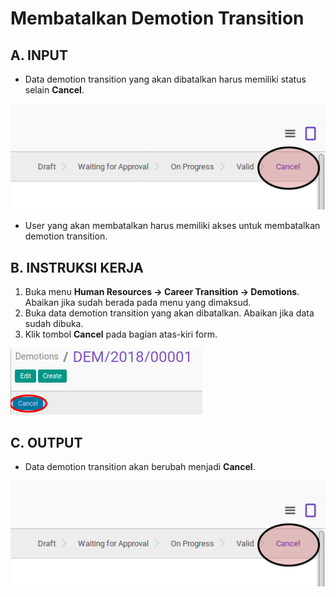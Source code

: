 # Membatalkan Demotion Transition

## A. INPUT

* Data demotion transition yang akan dibatalkan harus memiliki status selain **Cancel**.

![](../../img/demotion-transition/status-cancel.png)

* User yang akan membatalkan harus memiliki akses untuk membatalkan demotion transition.

## B. INSTRUKSI KERJA

1. Buka menu **Human Resources -> Career Transition -> Demotions**. Abaikan jika sudah berada pada menu yang dimaksud.
2. Buka data demotion transition yang akan dibatalkan. Abaikan jika data sudah dibuka.
3. Klik tombol **Cancel** pada bagian atas-kiri form.

![](../../img/demotion-transition/tombol-cancel.png)

## C. OUTPUT

* Data demotion transition akan berubah menjadi **Cancel**.

![](../../img/demotion-transition/status-cancel.png)

